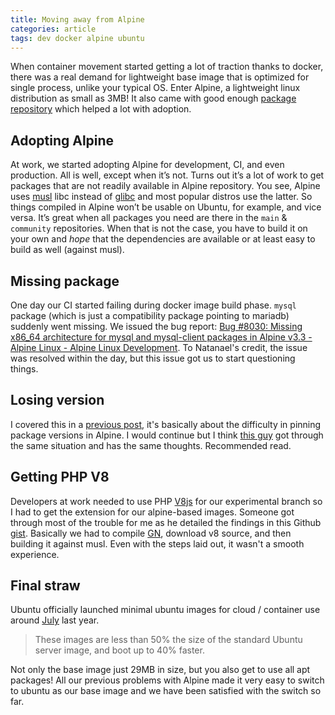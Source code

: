 ```yaml
---
title: Moving away from Alpine
categories: article
tags: dev docker alpine ubuntu
---
```


When container movement started getting a lot of traction thanks to docker, there was a real demand for lightweight base image that is optimized for single process, unlike your typical OS. Enter Alpine, a lightweight linux distribution as small as 3MB! It also came with good enough [package repository](https://pkgs.alpinelinux.org/packages) which helped a lot with adoption.

## Adopting Alpine
At work, we started adopting Alpine for development, CI, and even production. All is well, except when it’s not. Turns out it’s a lot of work to get packages that are not readily available in Alpine repository. You see, Alpine uses [musl](http://www.musl-libc.org/) libc instead of [glibc](https://www.gnu.org/software/libc/) and most popular distros use the latter. So things compiled in Alpine won’t be usable on Ubuntu, for example, and vice versa. It’s great when all packages you need are there in the `main` & `community` repositories. When that is not the case, you have to build it on your own and _hope_ that the dependencies are available or at least easy to build as well (against musl).

## Missing package
One day our CI started failing during docker image build phase. `mysql` package (which is just a compatibility package pointing to mariadb) suddenly went missing. We issued the bug report: [Bug #8030: Missing x86_64 architecture for mysql and mysql-client packages in Alpine v3.3 - Alpine Linux - Alpine Linux Development](https://bugs.alpinelinux.org/issues/8030). To Natanael's credit, the issue was resolved within the day, but this issue got us to start questioning things.

## Losing version
I covered this in a [previous post](https://ibnusani.com/article/php-curl-segfault/), it's basically about the difficulty in pinning package versions in Alpine. I would continue but I think [this guy](https://medium.com/@stschindler/the-problem-with-docker-and-alpines-package-pinning-18346593e891) got through the same situation and has the same thoughts. Recommended read.

## Getting PHP V8
Developers at work needed to use PHP [V8js](http://php.net/manual/en/book.v8js.php) for our experimental branch so I had to get the extension for our alpine-based images. Someone got through most of the trouble for me as he detailed the findings in this Github [gist](https://gist.github.com/tylerchr/15a74b05944cfb90729db6a51265b6c9). Basically we had to compile [GN](https://gn.googlesource.com/gn/), download v8 source, and then building it against musl. Even with the steps laid out, it wasn't a smooth experience.

## Final straw
Ubuntu officially launched minimal ubuntu images for cloud / container use around [July](https://blog.ubuntu.com/2018/07/09/minimal-ubuntu-released) last year.

> These images are less than 50% the size of the standard Ubuntu server image, and boot up to 40% faster.

Not only the base image just 29MB in size, but you also get to use all apt packages! All our previous problems with Alpine made it very easy to switch to ubuntu as our base image and we have been satisfied with the switch so far.

